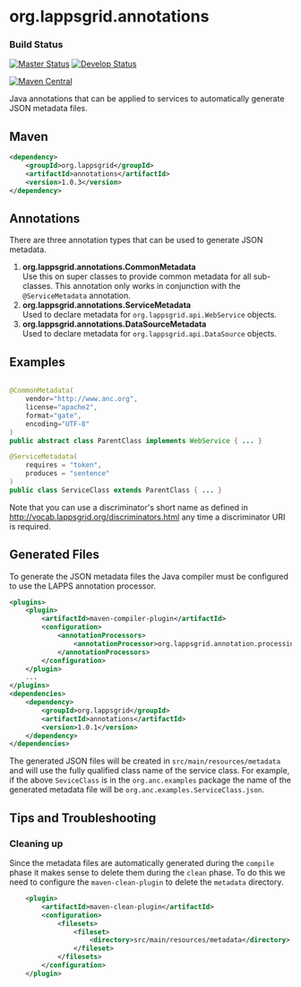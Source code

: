 org.lappsgrid.annotations
=========================

### Build Status

[![Master Status](http://grid.anc.org:9080/travis/svg/lapps/org.lappsgrid.annotations?branch=master)](https://travis-ci.org/lapps/org.lappsgrid.annotations)
[![Develop Status](http://grid.anc.org:9080/travis/svg/lapps/org.lappsgrid.annotations?branch=develop)](https://travis-ci.org/lapps/org.lappsgrid.annotations)

[![Maven Central](https://maven-badges.herokuapp.com/maven-central/org.lappsgrid/annotations/badge.svg?style=plastic)](https://maven-badges.herokuapp.com/maven-central/org.lappsgrid/annotations)

Java annotations that can be applied to services to automatically generate JSON metadata files.

## Maven

```xml
<dependency>
    <groupId>org.lappsgrid</groupId>
    <artifactId>annotations</artifactId>
    <version>1.0.3</version>
</dependency>
```

## Annotations

There are three annotation types that can be used to generate JSON metadata.

1. **org.lappsgrid.annotations.CommonMetadata**<br/>
Use this on super classes to provide common metadata for all sub-classes. This annotation
only works in conjunction with the `@ServiceMetadata` annotation.
1. **org.lappsgrid.annotations.ServiceMetadata**<br/>
Used to declare metadata for `org.lappsgrid.api.WebService` objects.
1. **org.lappsgrid.annotations.DataSourceMetadata**<br/>
Used to declare metadata for `org.lappsgrid.api.DataSource` objects.

## Examples

```java

@CommonMetadata(
    vendor="http://www.anc.org",
    license="apache2",
    format="gate",
    encoding="UTF-8"
)
public abstract class ParentClass implements WebService { ... }

@ServiceMetadata(
    requires = "token",
    produces = "sentence"
)
public class ServiceClass extends ParentClass { ... }
```
Note that you can use a discriminator's short name as defined in
http://vocab.lappsgrid.org/discriminators.html any time a discriminator
URI is required.

## Generated Files

To generate the JSON metadata files the Java compiler must be configured to use the
LAPPS annotation processor.

```xml
<plugins>
    <plugin>
        <artifactId>maven-compiler-plugin</artifactId>
        <configuration>
            <annotationProcessors>
                <annotationProcessor>org.lappsgrid.annotation.processing.MetadataProcessor</annotationProcessor>
            </annotationProcessors>
        </configuration>
    </plugin>
    ...
</plugins>
<dependencies>
    <dependency>
        <groupId>org.lappsgrid</groupId>
        <artifactId>annotations</artifactId>
        <version>1.0.1</version>
    </dependency>
</dependencies>
```

The generated JSON files will be created in `src/main/resources/metadata` and will use
the fully qualified class name of the service class. For example, if the above `SeviceClass`
is in the `org.anc.examples` package the name of the generated metadata file will be
`org.anc.examples.ServiceClass.json`.

## Tips and Troubleshooting

### Cleaning up

Since the metadata files are automatically generated during the `compile`
 phase it makes sense to delete them during the `clean` phase. To do this 
 we need to configure the `maven-clean-plugin` to delete the `metadata`
 directory.
 
```xml
    <plugin>
        <artifactId>maven-clean-plugin</artifactId>
        <configuration>
            <filesets>
                <fileset>
                    <directory>src/main/resources/metadata</directory>
                </fileset>
            </filesets>
        </configuration>
    </plugin>
```
